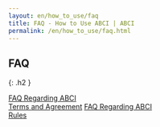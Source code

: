 ```yaml
---
layout: en/how_to_use/faq
title: FAQ - How to Use ABCI | ABCI
permalink: /en/how_to_use/faq.html
---
```



## FAQ
{: .h2 }

<div class="cf">
<a href="./yakkan.html" class="box_menu2">FAQ Regarding ABCI<br />Terms and Agreement</a>
<a href="./kiyaku.html" class="box_menu2">FAQ Regarding ABCI<br />Rules</a>
</div>


